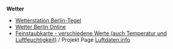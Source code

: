 
**Wetter**
- [Wetterstation Berlin-Tegel](https://www.wetterdienst.de/Deutschlandwetter/Berlin/Aktuell/)
- [Wetter Berlin Online](http://www.wetter-berlin-online.de/)
- [Feinstaubkarte - verschiedene Werte (auch Temperatur und Luftfeuchtigkeit)](https://deutschland.maps.luftdaten.info/#6/51.165/10.455) / Projekt Page [Luftdaten.info](https://luftdaten.info/)
